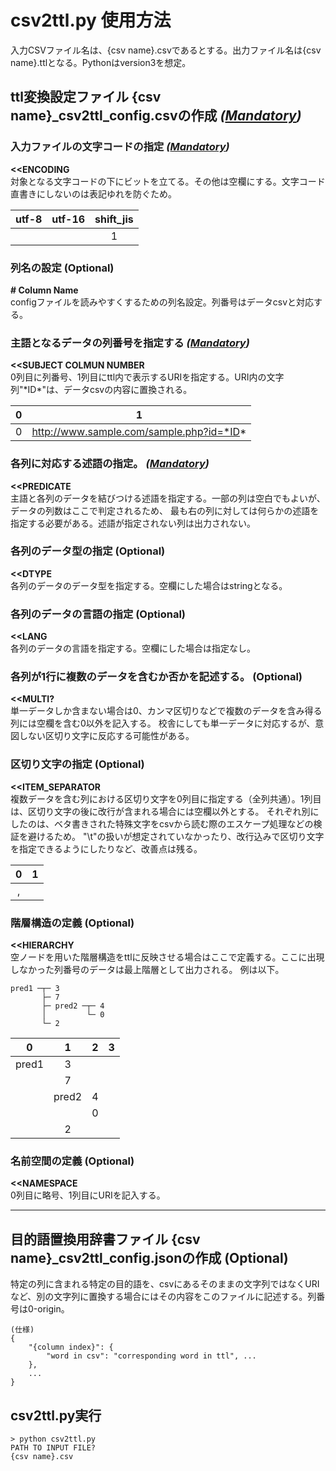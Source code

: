 # csv2ttl.py 使用方法
入力CSVファイル名は、{csv name}.csvであるとする。出力ファイル名は{csv name}.ttlとなる。Pythonはversion3を想定。
## ttl変換設定ファイル {csv name}_csv2ttl_config.csvの作成 *(<u>Mandatory</u>)*

### 入力ファイルの文字コードの指定 *(<u>Mandatory</u>)*
**<<ENCODING**  
対象となる文字コードの下にビットを立てる。その他は空欄にする。文字コード直書きにしないのは表記ゆれを防ぐため。

| utf-8 | utf-16 | shift_jis |
| :---: | :---: | :---: |
|  |  | 1 |

### 列名の設定 (Optional)
**\# Column Name**  
configファイルを読みやすくするための列名設定。列番号はデータcsvと対応する。

### 主語となるデータの列番号を指定する *(<u>Mandatory</u>)*
**<<SUBJECT COLMUN NUMBER**  
0列目に列番号、1列目にttl内で表示するURIを指定する。URI内の文字列"\*ID\*"は、データcsvの内容に置換される。

| 0 | 1 |
| :---: | :---: |
| 0 | http://www.sample.com/sample.php?id=*ID* |

### 各列に対応する述語の指定。 *(<u>Mandatory</u>)*
**<<PREDICATE**  
主語と各列のデータを結びつける述語を指定する。一部の列は空白でもよいが、データの列数はここで判定されるため、
最も右の列に対しては何らかの述語を指定する必要がある。述語が指定されない列は出力されない。

### 各列のデータ型の指定 (Optional)
**<<DTYPE**  
各列のデータのデータ型を指定する。空欄にした場合はstringとなる。

### 各列のデータの言語の指定 (Optional)
**<<LANG**  
各列のデータの言語を指定する。空欄にした場合は指定なし。

### 各列が1行に複数のデータを含むか否かを記述する。 (Optional)
**<<MULTI?**  
単一データしか含まない場合は0、カンマ区切りなどで複数のデータを含み得る列には空欄を含む0以外を記入する。
校舎にしても単一データに対応するが、意図しない区切り文字に反応する可能性がある。

### 区切り文字の指定 (Optional)
**<<ITEM_SEPARATOR**  
複数データを含む列における区切り文字を0列目に指定する（全列共通）。1列目は、区切り文字の後に改行が含まれる場合には空欄以外とする。
それぞれ別にしたのは、ベタ書きされた特殊文字をcsvから読む際のエスケープ処理などの検証を避けるため。
"\t"の扱いが想定されていなかったり、改行込みで区切り文字を指定できるようにしたりなど、改善点は残る。

| 0 | 1 |
| :---: | :---: |
| , |  |

### 階層構造の定義 (Optional)
**<<HIERARCHY**  
空ノードを用いた階層構造をttlに反映させる場合はここで定義する。ここに出現しなかった列番号のデータは最上階層として出力される。
例は以下。

    pred1 ─┬─ 3
           ├─ 7
           ├─ pred2 ─┬─ 4
           │         └─ 0
           └─ 2
       
| 0 | 1 | 2 | 3 |
| :---: | :---: | :---: | :---: |
| pred1 | 3 |  |  |
|  | 7 |  |  |
|  | pred2 | 4 |  |
|  |  | 0 |  |
|  | 2 |  |  |

### 名前空間の定義 (Optional)
**<<NAMESPACE**  
0列目に略号、1列目にURIを記入する。
        
---------------------------------------------------------------
## 目的語置換用辞書ファイル {csv name}_csv2ttl_config.jsonの作成 (Optional)
特定の列に含まれる特定の目的語を、csvにあるそのままの文字列ではなくURIなど、別の文字列に置換する場合にはその内容をこのファイルに記述する。列番号は0-origin。
    
    (仕様)
    {
        "{column index}": {
            "word in csv": "corresponding word in ttl", ...
        },
        ...
    }
## csv2ttl.py実行
`> python csv2ttl.py`  
`PATH TO INPUT FILE?`  
`{csv name}.csv`